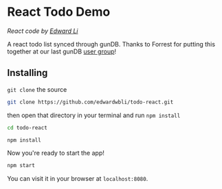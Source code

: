 # React Todo Demo
*React code by [Edward Li](https://github.com/edwardwbli)*

A react todo list synced through gunDB. Thanks to Forrest for putting this together at our last gunDB [user group](http://www.meetup.com/GUN-User-Group/)!

## Installing
`git clone` the source

```sh
git clone https://github.com/edwardwbli/todo-react.git
```

then open that directory in your terminal and run `npm install`

```sh
cd todo-react

npm install
```

Now you're ready to start the app!

```sh
npm start
```

You can visit it in your browser at `localhost:8080`.
